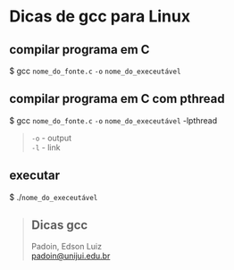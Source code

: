 # Dicas de gcc para Linux


 

## compilar programa em C

$  gcc    `nome_do_fonte.c`  `-o`  `nome_do_execeutável`   




## compilar programa em C com pthread
 

$ gcc  `nome_do_fonte.c`  `-o`  `nome_do_execeutável`    -lpthread

> `-o` - output  
> `-l` - link  


## executar
 
$  ./`nome_do_execeutável`



 



> ## Dicas gcc  
> Padoin, Edson Luiz  
> padoin@unijui.edu.br
